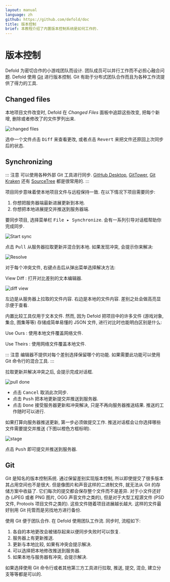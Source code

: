 ```yaml
---
layout: manual
language: zh
github: https://github.com/defold/doc
title: 版本控制
brief: 本教程介绍了内置版本控制系统是如何工作的.
---
```


# 版本控制

Defold 为密切合作的小游戏团队而设计. 团队成员可以并行工作而不必担心融合问题. Defold 使用 [Git](https://git-scm.com) 进行版本控制. Git 有助于分布式团队合作而且为各种工作流提供了得力的工具.

## Changed files

本地项目文件改变时, Defold 在 *Changed Files* 面板中追踪这些改变, 把每个新增, 删除或者修改了的文件罗列出来.

![changed files](../images/workflow/changed_files.png)

选中一个文件点击 <kbd>Diff</kbd> 来查看更改, 或者点击 <kbd>Revert</kbd> 来把文件还原回上次同步后的状态.

## Synchronizing

::: 注意
可以使用各种外部 Git 工具进行同步. [GitHub Desktop](https://desktop.github.com/), [GitTower](https://www.git-tower.com), [Git Kraken](https://www.gitkraken.com/git-client) 还有 [SourceTree](https://www.sourcetreeapp.com/) 都是很常用的.
:::

项目同步意味着使本地项目文件与远程保持一致. 在以下情况下项目需要同步:

1. 你想把服务器端最新进展更新到本地.
2. 你想把本地进展提交并推送到服务器端.

要同步项目, 选择菜单栏 <kbd>File ▸ Synchronize</kbd>. 会有一系列引导对话框帮助你完成同步.

![Start sync](../images/workflow/sync.png)

点击 <kbd>Pull</kbd> 从服务器拉取更新并混合到本地. 如果发现冲突, 会提示你来解决:

![Resolve](../images/workflow/resolve.png)

对于每个冲突文件, 右键点击后从弹出菜单选择解决方法:

View Diff
: 打开对比差别的文本编辑器.

  ![diff view](../images/workflow/diff.png)

  左边是从服务器上拉取的文件内容. 右边是本地的文件内容. 差别之处会做高亮显示便于查看.

  内置比较工具仅用于文本文件. 然而, 因为 Defold 把项目中的许多文件 (游戏对象, 集合, 图集等等) 存储成简单易懂的 JSON 文件, 进行对比时也能明白区别是什么:

Use Ours
: 使用本地文件覆盖网络文件.

Use Theirs
: 使用网络文件覆盖本地文件.

::: 注意
编辑器不提供对每个差别选择保留哪个的功能. 如果需要此功能可以使用 Git 命令行的混合工具.
:::

拉取更新并解决冲突之后, 会提示完成对话框.

![pull done](../images/workflow/push.png)

* 点击 <kbd>Cancel</kbd> 取消此次同步.
* 点击 <kbd>Push</kbd> 把本地更新提交并推送到服务器.
* 点击 <kbd>Done</kbd> 接受服务器更新和冲突解决, 只是不再向服务器推送结果. 推送的工作随时可以进行.

如果打算向服务器推送更新, 第一步必须做提交工作. 推送对话框会让你选择哪些文件需要提交并推送 (下图以橙色方框标明).

![stage](../images/workflow/stage.png)

点击 <kbd>Push</kbd> 即可提交并推送到服务器.

## Git

Git 是知名的版本控制系统. 通过保留差别实现版本控制, 所以即使提交了很多版本其占用空间也不是很大. 但是像图片和声音这样的二进制文件, 就无法从 Git 的存储方案中收益了. 它们每次的提交都会保存整个文件而不是差异. 对于小文件还好办 (JPEG 或者 PNG 图片, OGG 声音文件之类的), 但是对于大型工程源文件 (PSD 文件, Protools 项目文件之类的). 这些文件随着项目进展越长越大. 这样的文件最好别用 Git 托管而是另找地方进行备份.

使用 Git 便于团队合作. 在 Defold 使用团队工作流. 同步时, 流程如下:

1. 各自的本地更改会被储存起来以便同步失败时可以恢复.
2. 服务器上有更新推送.
3. 更新与本地比较, 如果有冲突会提示解决.
4. 可以选择把本地修改推送到服务器.
5. 如果本地与服务器有冲突, 会提示解决.

如果选择使用 Git 命令行或者其他第三方工具进行拉取, 推送, 提交, 混合, 建立分支等等都是可以的.
